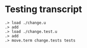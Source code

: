 # Testing transcript

```ucm
.> load ./change.u
.> add
.> load ./change.test.u
.> add
.> move.term change.tests tests
```
